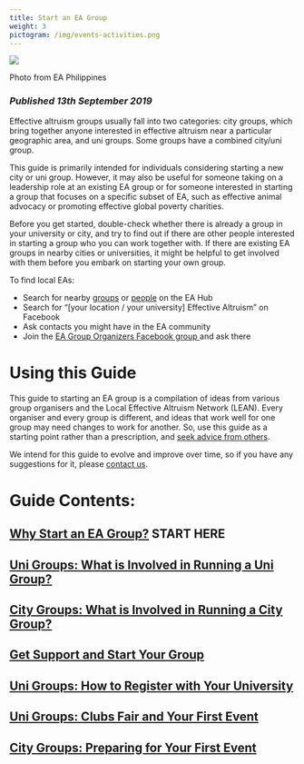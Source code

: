 ```yaml
---
title: Start an EA Group
weight: 3
pictogram: /img/events-activities.png
---
```

<p class="large_image_wrapper">
 <img src="/img/eaphilippinesstart.png" />
</p>
Photo from EA Philippines

### _Published 13th September 2019_

Effective altruism groups usually fall into two categories: city groups, which bring together anyone interested in effective altruism near a particular geographic area, and uni groups. Some groups have a combined city/uni group.

This guide is primarily intended for individuals considering starting a new city or uni group. However, it may also be useful for someone taking on a leadership role at an existing EA group or for someone interested in starting a group that focuses on a specific subset of EA, such as effective animal advocacy or promoting effective global poverty charities.

Before you get started, double-check whether there is already a group in your university or city, and try to find out if there are other people interested in starting a group who you can work together with. If there are existing EA groups in nearby cities or universities, it might be helpful to get involved with them before you embark on starting your own group.

To find local EAs:

* Search for nearby <a target="_blank" href="https://eahub.org/groups/">groups</a> or <a target="_blank" href="https://eahub.org/profiles/">people</a> on the EA Hub
* Search for “\[your location / your university] Effective Altruism” on Facebook
* Ask contacts you might have in the EA community
* Join the <a target="_blank" href="https://www.facebook.com/groups/956362287803174/">EA Group Organizers Facebook group </a>
  and ask there

# Using this Guide

This guide to starting an EA group is a compilation of ideas from various group organisers and the Local Effective Altruism Network (LEAN). Every organiser and every group is different, and ideas that work well for one group may need changes to work for another. So, use this guide as a starting point rather than a prescription, and <a target="_blank" href="/start/support/">seek advice from others</a>.

We intend for this guide to evolve and improve over time, so if you have any suggestions for it, please <a target="_blank" href="/contact-lean/">contact us</a>.

# Guide Contents:

## [Why Start an EA Group?](/start/why/) START HERE

## [Uni Groups: What is Involved in Running a Uni Group?](/start/run-uni-group)

## [City Groups: What is Involved in Running a City Group?](/start/run-city-group/)

## [Get Support and Start Your Group](/start/support/)

## [Uni Groups: How to Register with Your University](/start/register-uni/)

## [Uni Groups: Clubs Fair and Your First Event](/start/run-city-group/)

## [City Groups: Preparing for Your First Event](start/run-city-group/)
